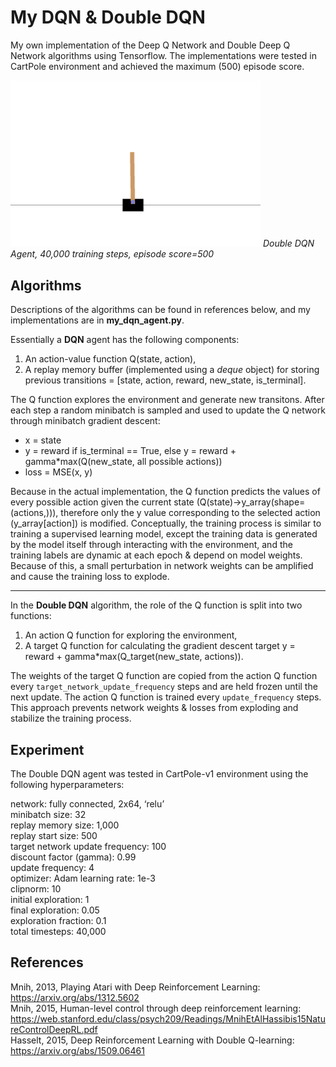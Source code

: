 # My DQN & Double DQN
My own implementation of the Deep Q Network and Double Deep Q Network algorithms using Tensorflow. The implementations were tested in CartPole environment and achieved the maximum (500) episode score.

<img src="https://github.com/yumouwei/my-dqn/blob/main/models/cartpole-my-double-dqn-40k.gif" width="400" >  
<em>Double DQN Agent, 40,000 training steps, episode score=500</em>



## Algorithms

Descriptions of the algorithms can be found in references below, and my implementations are in **my_dqn_agent.py**.

Essentially a **DQN** agent has the following components:

<ol>
  <li>An action-value function Q(state, action),</li>
  <li>A replay memory buffer (implemented using a <em>deque</em> object) for storing previous transitions = [state, action, reward, new_state, is_terminal].</li>
</ol>

The Q function explores the environment and generate new transitons. After each step a random minibatch is sampled and used to update the Q network through minibatch gradient descent:

<ul>
  <li>x = state</li>  
  <li>y = reward if is_terminal == True, else y = reward + gamma*max(Q(new_state, all possible actions))</li>
  <li>loss = MSE(x, y)</li>
</ul>

Because in the actual implementation, the Q function predicts the values of every possible action given the current state (Q(state)->y_array(shape=(actions,))), therefore only the y value corresponding to the selected action (y_array[action]) is modified. Conceptually, the training process is similar to training a supervised learning model, except the training data is generated by the model itself through interacting with the environment, and the training labels are dynamic at each epoch & depend on model weights. Because of this, a small perturbation in network weights can be amplified and cause the training loss to explode.

---

In the **Double DQN** algorithm, the role of the Q function is split into two functions:

<ol>
  <li>An action Q function for exploring the environment, </li>
  <li>A target Q function for calculating the gradient descent target y = reward + gamma*max(Q_target(new_state, actions)).</li>
</ol>

The weights of the target Q function are copied from the action Q function every ``target_network_update_frequency`` steps and are held frozen until the next update. The action Q function is trained every ``update_frequency`` steps. This approach prevents network weights & losses from exploding and stabilize the training process.


## Experiment

The Double DQN agent was tested in CartPole-v1 environment using the following hyperparameters:


network: fully connected, 2x64, ‘relu’  
minibatch size: 32  
replay memory size: 1,000  
replay start size: 500  
target network update frequency: 100  
discount factor (gamma): 0.99  
update frequency: 4  
optimizer: Adam
learning rate: 1e-3  
clipnorm: 10  
initial exploration: 1  
final exploration: 0.05  
exploration fraction: 0.1  
total timesteps: 40,000  


## References

Mnih, 2013, Playing Atari with Deep Reinforcement Learning: https://arxiv.org/abs/1312.5602  
Mnih, 2015, Human-level control through deep reinforcement learning: https://web.stanford.edu/class/psych209/Readings/MnihEtAlHassibis15NatureControlDeepRL.pdf  
Hasselt, 2015, Deep Reinforcement Learning with Double Q-learning: https://arxiv.org/abs/1509.06461
